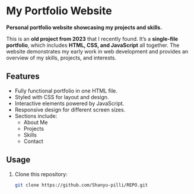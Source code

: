 # My Portfolio Website

**Personal portfolio website showcasing my projects and skills.**

This is an **old project from 2023** that I recently found. It’s a **single-file portfolio**, which includes **HTML, CSS, and JavaScript** all together. The website demonstrates my early work in web development and provides an overview of my skills, projects, and interests.

## Features

- Fully functional portfolio in one HTML file.
- Styled with CSS for layout and design.
- Interactive elements powered by JavaScript.
- Responsive design for different screen sizes.
- Sections include:
  - About Me
  - Projects
  - Skills
  - Contact

## Usage

1. Clone this repository:
   ```bash
   git clone https://github.com/Shanyu-pilli/REPO.git
